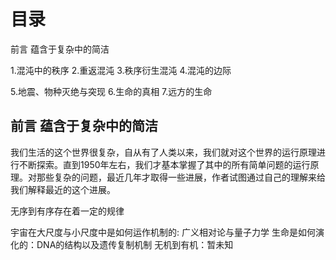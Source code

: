 # 目录
前言 蕴含于复杂中的简洁

1.混沌中的秩序
2.重返混沌
3.秩序衍生混沌
4.混沌的边际

5.地震、物种灭绝与突现
6.生命的真相
7.远方的生命

## 前言 蕴含于复杂中的简洁
我们生活的这个世界很复杂，自从有了人类以来，我们就对这个世界的运行原理进行不断探索。直到1950年左右，我们才基本掌握了其中的所有简单问题的运行原理。对那些复杂的问题，最近几年才取得一些进展，作者试图通过自己的理解来给我们解释最近的这个进展。



无序到有序存在着一定的规律

宇宙在大尺度与小尺度中是如何运作机制的: 广义相对论与量子力学
生命是如何演化的：DNA的结构以及遗传复制机制
无机到有机：暂未知